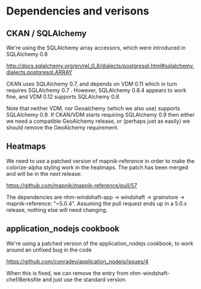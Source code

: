 # Dependencies and verisons

## CKAN / SQLAlchemy

We're using the SQLAlchemy array accessors, which were introduced in SQLAlchemy 0.8

http://docs.sqlalchemy.org/en/rel_0_8/dialects/postgresql.html#sqlalchemy.dialects.postgresql.ARRAY

CKAN uses SQLAlchemy 0.7, and depends on VDM 0.11 which in turn requires SQLAlchemy 0.7 . However, SQLAlchemy 0.8.4 appears to work fine, and VDM 0.12 supports SQLAlchemy 0.8.

Note that neither VDM, nor Geoalchemy (which we also use) supports SQLAlchemy 0.9. If CKAN/VDM starts requiring SQLAlchemy 0.9 then either we need a compatible GeoAlchemy release, or (perhaps just as easily) we should remove the GeoAlchemy requirement.

## Heatmaps

We need to use a patched version of mapnik-reference in order to make the colorize-alpha styling work in the heatmaps. The patch has been merged and will be in the next release:

https://github.com/mapnik/mapnik-reference/pull/57

The dependencies are nhm-windshaft-app -> windshaft -> grainstore -> mapnik-reference: "~5.0.4". Assuming the pull request ends up in a 5.0.x release, nothing else will need changing.

## application_nodejs cookbook

We're using a patched version of the application_nodejs cookbook, to work around an unfixed bug in the code

https://github.com/conradev/application_nodejs/issues/4

When this is fixed, we can remove the entry from nhm-windshaft-chef/Berksfile and just use the standard version.
